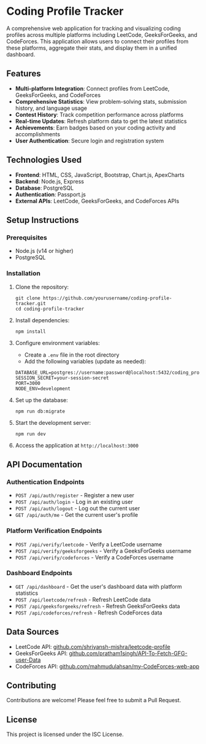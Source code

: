 # Coding Profile Tracker

A comprehensive web application for tracking and visualizing coding profiles across multiple platforms including LeetCode, GeeksForGeeks, and CodeForces. This application allows users to connect their profiles from these platforms, aggregate their stats, and display them in a unified dashboard.

## Features

- **Multi-platform Integration**: Connect profiles from LeetCode, GeeksForGeeks, and CodeForces
- **Comprehensive Statistics**: View problem-solving stats, submission history, and language usage
- **Contest History**: Track competition performance across platforms
- **Real-time Updates**: Refresh platform data to get the latest statistics
- **Achievements**: Earn badges based on your coding activity and accomplishments
- **User Authentication**: Secure login and registration system

## Technologies Used

- **Frontend**: HTML, CSS, JavaScript, Bootstrap, Chart.js, ApexCharts
- **Backend**: Node.js, Express
- **Database**: PostgreSQL
- **Authentication**: Passport.js
- **External APIs**: LeetCode, GeeksForGeeks, and CodeForces APIs

## Setup Instructions

### Prerequisites

- Node.js (v14 or higher)
- PostgreSQL

### Installation

1. Clone the repository:
   ```
   git clone https://github.com/yourusername/coding-profile-tracker.git
   cd coding-profile-tracker
   ```

2. Install dependencies:
   ```
   npm install
   ```

3. Configure environment variables:
   - Create a `.env` file in the root directory
   - Add the following variables (update as needed):
   ```
   DATABASE_URL=postgres://username:password@localhost:5432/coding_profile_tracker
   SESSION_SECRET=your-session-secret
   PORT=3000
   NODE_ENV=development
   ```

4. Set up the database:
   ```
   npm run db:migrate
   ```

5. Start the development server:
   ```
   npm run dev
   ```

6. Access the application at `http://localhost:3000`

## API Documentation

### Authentication Endpoints

- `POST /api/auth/register` - Register a new user
- `POST /api/auth/login` - Log in an existing user
- `POST /api/auth/logout` - Log out the current user
- `GET /api/auth/me` - Get the current user's profile

### Platform Verification Endpoints

- `POST /api/verify/leetcode` - Verify a LeetCode username
- `POST /api/verify/geeksforgeeks` - Verify a GeeksForGeeks username
- `POST /api/verify/codeforces` - Verify a CodeForces username

### Dashboard Endpoints

- `GET /api/dashboard` - Get the user's dashboard data with platform statistics
- `POST /api/leetcode/refresh` - Refresh LeetCode data
- `POST /api/geeksforgeeks/refresh` - Refresh GeeksForGeeks data
- `POST /api/codeforces/refresh` - Refresh CodeForces data

## Data Sources

- LeetCode API: [github.com/shriyansh-mishra/leetcode-profile](https://github.com/shriyansh-mishra/leetcode-profile)
- GeeksForGeeks API: [github.com/pratham1singh/API-To-Fetch-GFG-user-Data](https://github.com/pratham1singh/API-To-Fetch-GFG-user-Data)
- CodeForces API: [github.com/mahmudulahsan/my-CodeForces-web-app](https://github.com/mahmudulahsan/my-CodeForces-web-app)

## Contributing

Contributions are welcome! Please feel free to submit a Pull Request.

## License

This project is licensed under the ISC License.